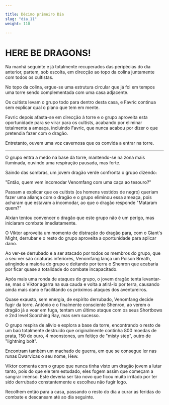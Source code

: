 ```yaml
---

title: Décimo primeiro Dia
slug: "dia_11"
weight: 110

---
```


# HERE BE DRAGONS!

Na manhã seguinte e já totalmente recuperados das peripécias do dia anterior, partem, sob escolta, em direcção ao topo da colina juntamente com todos os cultistas.

No topo da colina, ergue-se uma estrutura circular que já foi em tempos uma torre sendo complementada com uma casa adjacente.

Os cultists levam o grupo todo para dentro desta casa, e Favric continua sem explicar qual o plano que tem em mente.

Favric depois afasta-se em direcção à torre e o grupo aproveita esta oportunidade para se virar para os cultists, acabando por eliminar totalmente a ameaça, incluindo Favric, que nunca acabou por dizer o que pretendia fazer com o dragão.

Entretanto, ouvem uma voz cavernosa que os convida a entrar na torre.

---

O grupo entra a medo na base da torre, mantendo-se na zona mais iluminada, ouvindo uma respiração pausada, mas forte.

Saindo das sombras, um jovem dragão verde confronta o grupo dizendo:

"Então, quem vem incomodar Venomfang com uma caça ao tesouro?"

Passam a explicar que os cultists (os homens vestidos de negro) queriam fazer uma aliança com o dragão e o grupo eliminou essa ameaça, pois acharam que estavam a incomodar, ao que o dragão responde "Mataram quem?"

Alxian tentou convencer o dragão que este grupo não é um perigo, mas iniciaram combate imediatamente.

O Viktor aproveita um momento de distração do dragão para, com o Giant's Might, derrubar e o resto do grupo aproveita a oportunidade para aplicar dano.

Ao ver-se derrubado e a ser atacado por todos os membros do grupo, que a seu ver são criaturas inferiores, Venomfang lança um Poison Breath, atingindo a maioria do grupo e deitando por terra o Shenron que acabaria por ficar quase a totalidade do combate incapacitado.

Após mais uma ronda de ataques do grupo, o jovem dragão tenta levantar-se, mas o Viktor agarra na sua cauda e volta a atirá-lo por terra, causando ainda mais dano e facilitando os próximos ataques dos aventureiros.

Quase exausto, sem energia, de espírito derrubado, Venomfang decide fugir da torre. António e o finalmente consciente Shenron, ao verem o dragão já a voar em fuga, tentam um último ataque com os seus Shortbows e 2nd level Scorching Ray, mas sem sucesso.

O grupo respira de alívio e explora a base da torre, encontrando o resto de um baú totalmente destruido que originalmente continha 800 moedas de prata, 150 de ouro, 4 moonstones, um feitiço de "misty step", outro de "lightning bolt".

Encontram também um machado de guerra, em que se consegue ler nas runas Dwarvicas o seu nome, Hew.

Viktor comenta com o grupo que nunca tinha visto um dragão jovem a lutar tanto, pois do que ele tem estudado, eles fogem assim que começam a sangrar imenso. Este deveria ser tão novo que ficou muito irritado por ter sido derrubado constantemente e escolheu não fugir logo.

Recolhem então para a casa, passando o resto do dia a curar as feridas do combate e descansam até ao dia seguinte.
